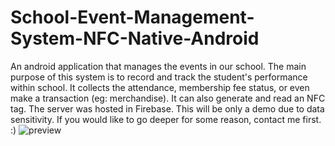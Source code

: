 # School-Event-Management-System-NFC-Native-Android
An android application that manages the events in our school. The main purpose of this system is to record and track the student's performance within school. It collects the attendance, membership fee status, or even make a transaction (eg: merchandise). It can also generate and read an NFC tag. The server was hosted in Firebase. This will be only a demo due to data sensitivity. If you would like to go deeper for some reason, contact me first. :)
![preview](https://cdn.jobs180.com/jobseekers/portfolios/f025dcbd05ce0e4fa70f21536998ceb3.png)
